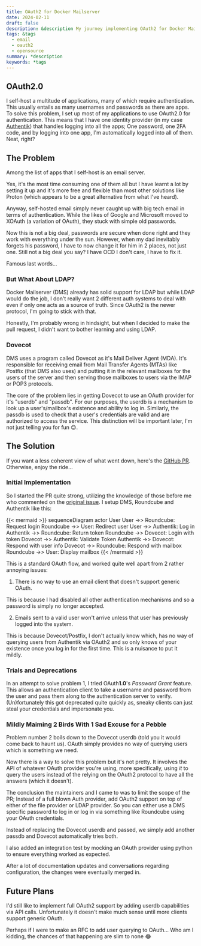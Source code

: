 ```yaml
---
title: OAuth2 for Docker Mailserver
date: 2024-02-11
draft: false
description: &description My journey implementing OAuth2 for Docker Mailserver.
tags: &tags
  - email
  - oauth2
  - opensource
summary: *description
keywords: *tags
---
```

## OAuth2.0

I self-host a multitude of applications, many of which require authentication. This usually entails as many usernames and passwords as there are apps. To solve this problem, I set up most of my applications to use OAuth2.0 for authentication. This means that I have one identity provider (in my case [Authentik](https://goauthentik.io)) that handles logging into all the apps; One password, one 2FA code, and by logging into one app, I'm automatically logged into all of them. Neat, right?

## The Problem

Among the list of apps that I self-host is an email server. 

Yes, it's the most time consuming one of them all but I have learnt a lot by setting it up and it's more free and flexible than most other solutions like Proton (which appears to be a great alternative from what I've heard). 

Anyway, self-hosted email simply never caught up with big tech email in terms of authentication. While the likes of Google and Microsoft moved to XOAuth (a variation of OAuth), they stuck with simple old passwords.

Now this is not a big deal, passwords are secure when done right and they work with everything under the sun. However, when my dad inevitably forgets his password, I have to now change it for him in 2 places, not just one. Still not a big deal you say? I have OCD I don't care, I have to fix it.

Famous last words...

### But What About LDAP?

Docker Mailserver (DMS) already has solid support for LDAP but while LDAP would do the job, I don't really want 2 different auth systems to deal with even if only one acts as a source of truth. Since OAuth2 is the newer protocol, I'm going to stick with that.

Honestly, I'm probably wrong in hindsight, but when I decided to make the pull request, I didn't want to bother learning and using LDAP.
### Dovecot

DMS uses a program called Dovecot as it's Mail Deliver Agent (MDA). It's responsible for receiving email from Mail Transfer Agents (MTAs) like Postfix (that DMS also uses) and putting it in the relevant mailboxes for the users of the server and then serving those mailboxes to users via the IMAP or POP3 protocols.

The core of the problem lies in getting Dovecot to use an OAuth provider for it's "userdb" and "passdb". For our purposes, the userdb is a mechanism to look up a user's/mailbox's existence and ability to log in. Similarly, the passdb is used to check that a user's credentials are valid and are authorized to access the service. This distinction will be important later, I'm not just telling you for fun 😉.

## The Solution

If you want a less coherent view of what went down, here's the [GitHub PR](https://github.com/docker-mailserver/docker-mailserver/pull/3480). Otherwise, enjoy the ride...

### Initial Implementation

So I started the PR quite strong, utilizing the knowledge of those before me who commented on the [original issue](https://github.com/docker-mailserver/docker-mailserver/issues/2713). I setup DMS, Roundcube and Authentik like this:

{{< mermaid >}}
sequenceDiagram
actor User
User ->> Roundcube: Request login 
Roundcube ->> User: Redirect user
User ->> Authentik: Log in
Authentik ->> Roundcube: Return token
Roundcube ->> Dovecot: Login with token
Dovecot ->> Authentik: Validate Token
Authentik ->> Dovecot: Respond with user info
Dovecot ->> Roundcube: Respond with mailbox
Roundcube ->> User: Display mailbox
{{< /mermaid >}}

This is a standard OAuth flow, and worked quite well apart from 2 rather annoying issues:

1. There is no way to use an email client that doesn't support generic OAuth.

This is because I had disabled all other authentication mechanisms and so a password is simply no longer accepted.

2. Emails sent to a valid user won't arrive unless that user has previously logged into the system.

This is because Dovecot/Postfix, I don't actually know which, has no way of querying users from Authentik via OAuth2 and so only knows of your existence once you log in for the first time. This is a nuisance to put it mildly.

### Trials and Deprecations

In an attempt to solve problem 1, I tried OAuth**1.0**'s _Password Grant_ feature. This allows an authentication client to take a username and password from the user and pass them along to the authentication server to verify. (Un)fortunately this got deprecated quite quickly as, sneaky clients can just steal your credentials and impersonate you.

### Mildly Maiming 2 Birds With 1 Sad Excuse for a Pebble

Problem number 2 boils down to the Dovecot userdb (told you it would come back to haunt us). OAuth simply provides no way of querying users which is something we need.

Now there is a way to solve this problem but it's not pretty. It involves the API of whatever OAuth provider you're using, more specifically, using _it_ to query the users instead of the relying on the OAuth2 protocol to have all the answers (which it doesn't). 

The conclusion the maintainers and I came to was to limit the scope of the PR; Instead of a full blown Auth provider, add OAuth2 support on top of either of the file provider or LDAP provider. So you can either use a DMS specific password to log in or log in via something like Roundcube using your OAuth credentials.

Instead of replacing the Dovecot userdb and passed, we simply add another passdb and Dovecot automatically tries both.

I also added an integration test by mocking an OAuth provider using python to ensure everything worked as expected.

After a lot of documentation updates and conversations regarding configuration, the changes were eventually merged in. 

## Future Plans

I'd still like to implement full OAuth2 support by adding userdb capabilities via API calls. Unfortunately it doesn't make much sense until more clients support generic OAuth.

Perhaps if I were to make an RFC to add user querying to OAuth... Who am I kidding, the chances of that happening are slim to none 😂
